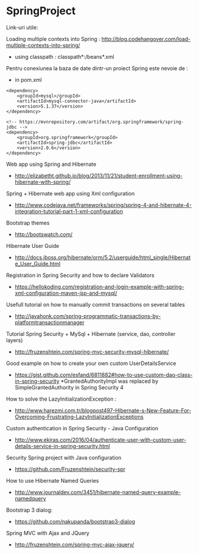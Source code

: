 # SpringProject

Link-uri utile:

Loading multiple contexts into Spring : http://blog.codehangover.com/load-multiple-contexts-into-spring/
- using classpath : classpath*:/beans*.xml

Pentru conexiunea la baza de date dintr-un proiect Spring este nevoie de :
- in pom.xml
<!-- MySQL -->
	<dependency>
		<groupId>mysql</groupId>
		<artifactId>mysql-connector-java</artifactId>
		<version>5.1.37</version>
	</dependency>

	<!-- https://mvnrepository.com/artifact/org.springframework/spring-jdbc -->
	<dependency>
		<groupId>org.springframework</groupId>
		<artifactId>spring-jdbc</artifactId>
		<version>2.0.6</version>
	</dependency>
	
	
	
Web app using Spring and Hibernate
- http://elizabetht.github.io/blog/2013/11/21/student-enrollment-using-hibernate-with-spring/

Spring + Hibernate web app using Xml configuration 
- http://www.codejava.net/frameworks/spring/spring-4-and-hibernate-4-integration-tutorial-part-1-xml-configuration

Bootstrap themes
- http://bootswatch.com/

Hibernate User Guide
- http://docs.jboss.org/hibernate/orm/5.2/userguide/html_single/Hibernate_User_Guide.html

Registration in Spring Security and how to declare Validators
- https://hellokoding.com/registration-and-login-example-with-spring-xml-configuration-maven-jsp-and-mysql/

Usefull tutorial on how to manually commit transactions on several tables
- http://javahonk.com/spring-programmatic-transactions-by-platformtransactionmanager

Tutorial Spring Security + MySql + Hibernate (service, dao, controller layers)
- http://fruzenshtein.com/spring-mvc-security-mysql-hibernate/

Good example on how to create your own custom UserDetailsService
- https://gist.github.com/esfand/6811882#how-to-use-custom-dao-class-in-spring-security
*GrantedAuthorityImpl was replaced by SimpleGrantedAuthority in Spring Security 4

How to solve the LazyInitializationException :
- http://www.harezmi.com.tr/blogpost497-Hibernate-s-New-Feature-For-Overcoming-Frustrating-LazyInitializationExceptions

Custom authentication in Spring Security - Java Configuration
- http://www.ekiras.com/2016/04/authenticate-user-with-custom-user-details-service-in-spring-security.html

Security Spring project with Java configuration
- https://github.com/Fruzenshtein/security-spr

How to use Hibernate Named Queries
- http://www.journaldev.com/3451/hibernate-named-query-example-namedquery

Bootstrap 3 dialog:
- https://github.com/nakupanda/bootstrap3-dialog

Spring MVC with Ajax and JQuery
- http://fruzenshtein.com/spring-mvc-ajax-jquery/

